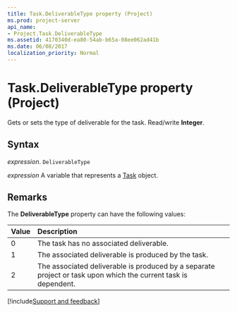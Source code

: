 ```yaml
---
title: Task.DeliverableType property (Project)
ms.prod: project-server
api_name:
- Project.Task.DeliverableType
ms.assetid: 4170340d-ea80-54ab-b65a-08ee062ad41b
ms.date: 06/08/2017
localization_priority: Normal
---
```



# Task.DeliverableType property (Project)

Gets or sets the type of deliverable for the task. Read/write  **Integer**.


## Syntax

_expression_. `DeliverableType`

_expression_ A variable that represents a [Task](./Project.Task.md) object.


## Remarks

The  **DeliverableType** property can have the following values:



|Value|Description|
|:-----|:-----|
|0|The task has no associated deliverable.|
|1|The associated deliverable is produced by the task.|
|2|The associated deliverable is produced by a separate project or task upon which the current task is dependent.|

[!include[Support and feedback](~/includes/feedback-boilerplate.md)]